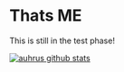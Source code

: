 # Thats ME


This is still in the test phase!

[![auhrus github stats](https://github-readme-stats.vercel.app/api?username=auhrus&show_icons=true&theme=vue-dark&locale=de)](https://github.com/anuraghazra/github-readme-stats)
